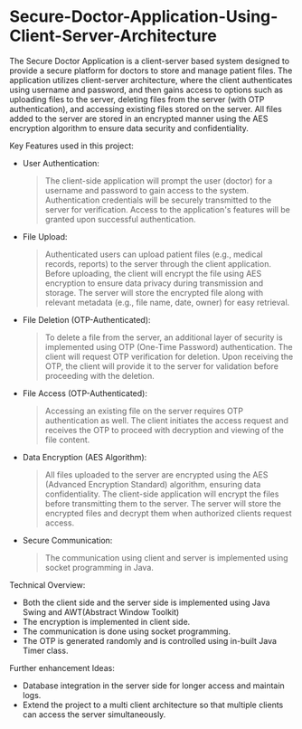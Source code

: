 # Secure-Doctor-Application-Using-Client-Server-Architecture
The Secure Doctor Application is a client-server based system designed to provide a secure platform for doctors to store and manage patient files.
The application utilizes client-server architecture, where the client authenticates using username and password, and then gains access to options such as uploading files to the server, deleting files from the server (with OTP authentication), and accessing existing files stored on the server.
All files added to the server are stored in an encrypted manner using the AES encryption algorithm to ensure data security and confidentiality.


Key Features used in this project:
  - User Authentication:
      >The client-side application will prompt the user (doctor) for a username and password to gain access to the system.
      >Authentication credentials will be securely transmitted to the server for verification.
      >Access to the application's features will be granted upon successful authentication.
  - File Upload:
      >Authenticated users can upload patient files (e.g., medical records, reports) to the server through the client application.
      >Before uploading, the client will encrypt the file using AES encryption to ensure data privacy during transmission and storage.
      >The server will store the encrypted file along with relevant metadata (e.g., file name, date, owner) for easy retrieval.
  - File Deletion (OTP-Authenticated):
      >To delete a file from the server, an additional layer of security is implemented using OTP (One-Time Password) authentication.
      >The client will request OTP verification for deletion.
      >Upon receiving the OTP, the client will provide it to the server for validation before proceeding with the deletion.
  - File Access (OTP-Authenticated):
      >Accessing an existing file on the server requires OTP authentication as well.
      >The client initiates the access request and receives the OTP to proceed with decryption and viewing of the file content.
  - Data Encryption (AES Algorithm):
      >All files uploaded to the server are encrypted using the AES (Advanced Encryption Standard) algorithm, ensuring data confidentiality.
      >The client-side application will encrypt the files before transmitting them to the server.
      >The server will store the encrypted files and decrypt them when authorized clients request access.
  - Secure Communication:
      >The communication using client and server is implemented using socket programming in Java.


Technical Overview:
  - Both the client side and the server side is implemented using Java Swing and AWT(Abstract Window Toolkit)
  - The encryption is implemented in client side.
  - The communication is done using socket programming.
  - The OTP is generated randomly and is controlled using in-built Java Timer class.


Further enhancement Ideas:
- Database integration in the server side for longer access and maintain logs.
- Extend the project to a multi client architecture so that multiple clients can access the server simultaneously.

